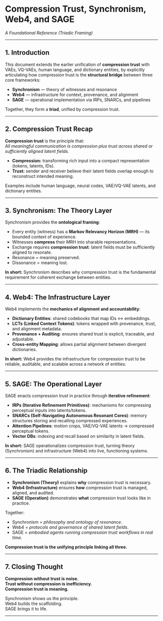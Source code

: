# Compression Trust, Synchronism, Web4, and SAGE
_A Foundational Reference (Triadic Framing)_

---

## 1. Introduction

This document extends the earlier unification of **compression trust** with VAEs, VQ-VAEs, human language, and dictionary entities, by explicitly articulating how compression trust is the **structural bridge** between three core frameworks:

- **Synchronism** — theory of witnesses and resonance
- **Web4** — infrastructure for context, provenance, and alignment
- **SAGE** — operational implementation via IRPs, SNARCs, and pipelines

Together, they form a **triad**, unified by compression trust.

---

## 2. Compression Trust Recap

**Compression trust** is the principle that:  
_All meaningful communication is compression plus trust across shared or sufficiently aligned latent fields._

- **Compression:** transforming rich input into a compact representation (tokens, latents, IDs).  
- **Trust:** sender and receiver believe their latent fields overlap enough to reconstruct intended meaning.  

Examples include human language, neural codes, VAE/VQ-VAE latents, and dictionary entities.

---

## 3. Synchronism: The Theory Layer

Synchronism provides the **ontological framing**:

- Every entity (witness) has a **Markov Relevancy Horizon (MRH)** — its bounded context of experience.  
- Witnesses **compress** their MRH into sharable representations.  
- Exchange requires **compression trust**: latent fields must be sufficiently aligned to resonate.  
- Resonance = meaning preserved.  
- Dissonance = meaning lost.  

**In short:** Synchronism describes why compression trust is the fundamental requirement for coherent exchange between entities.

---

## 4. Web4: The Infrastructure Layer

Web4 implements the **mechanics of alignment and accountability**:

- **Dictionary Entities**: shared codebooks that map IDs ↔ embeddings.  
- **LCTs (Linked Context Tokens)**: tokens wrapped with provenance, trust, and alignment metadata.  
- **Provenance + Auditing**: ensures shared trust is explicit, traceable, and adjustable.  
- **Cross-entity Mapping**: allows partial alignment between divergent dictionaries.  

**In short:** Web4 provides the infrastructure for compression trust to be reliable, auditable, and scalable across a network of entities.

---

## 5. SAGE: The Operational Layer

SAGE enacts compression trust in practice through **iterative refinement**:

- **IRPs (Iterative Refinement Primitives)**: mechanisms for compressing perceptual inputs into latents/tokens.  
- **SNARCs (Self-Navigating Autonomous Resonant Cores)**: memory structures storing and recalling compressed experiences.  
- **Attention Pipelines**: motion crops, VAE/VQ-VAE latents → compressed perceptual tokens.  
- **Vector DBs**: indexing and recall based on similarity in latent fields.  

**In short:** SAGE operationalizes compression trust, turning theory (Synchronism) and infrastructure (Web4) into live, functioning systems.

---

## 6. The Triadic Relationship

- **Synchronism (Theory)** explains **why** compression trust is necessary.  
- **Web4 (Infrastructure)** ensures **how** compression trust is managed, aligned, and audited.  
- **SAGE (Operation)** demonstrates **what** compression trust looks like in practice.  

Together:  
- Synchronism = *philosophy and ontology of resonance*.  
- Web4 = *protocols and governance of shared latent fields*.  
- SAGE = *embodied agents running compression trust workflows in real time*.  

**Compression trust is the unifying principle linking all three.**

---

## 7. Closing Thought

**Compression without trust is noise.**  
**Trust without compression is inefficiency.**  
**Compression trust is meaning.**  

Synchronism shows us the principle.  
Web4 builds the scaffolding.  
SAGE brings it to life.  

---
